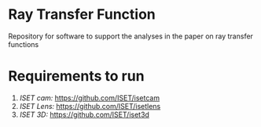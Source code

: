 # Ray Transfer Function

Repository for software to support the analyses in the paper on ray transfer functions

# Requirements to run
1) *ISET cam:* https://github.com/ISET/isetcam
2) *ISET Lens:*  https://github.com/ISET/isetlens
3) *ISET 3D:*  https://github.com/ISET/iset3d


